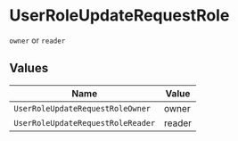 # UserRoleUpdateRequestRole

`owner` or `reader`


## Values

| Name                              | Value                             |
| --------------------------------- | --------------------------------- |
| `UserRoleUpdateRequestRoleOwner`  | owner                             |
| `UserRoleUpdateRequestRoleReader` | reader                            |
